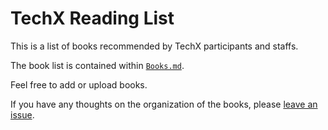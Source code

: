 # TechX Reading List

This is a list of books recommended by TechX participants and staffs.

The book list is contained within [`Books.md`](https://github.com/TechXSummit/Reading/blob/master/Books.md).

Feel free to add or upload books.

If you have any thoughts on the organization of the books, please [leave an issue](https://github.com/TechXSummit/Reading/issues).
